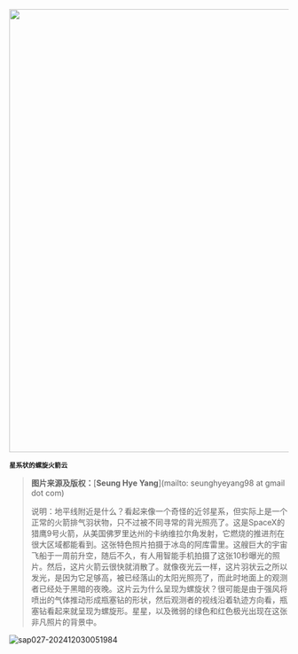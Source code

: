 <img src="https://www.bjp.org.cn/upload/image/2024/03/12/1710222541417022110.jpg" width="800" />  

<small>**星系状的螺旋火箭云**</small>  

> **图片来源及版权：**[**Seung Hye Yang**](mailto: seunghyeyang98 at gmail dot com)
>
> 说明：地平线附近是什么？看起来像一个奇怪的近邻星系，但实际上是一个正常的火箭排气羽状物，只不过被不同寻常的背光照亮了。这是SpaceX的猎鹰9号火箭，从美国佛罗里达州的卡纳维拉尔角发射，它燃烧的推进剂在很大区域都能看到。这张特色照片拍摄于冰岛的阿库雷里。这艘巨大的宇宙飞船于一周前升空，随后不久，有人用智能手机拍摄了这张10秒曝光的照片。然后，这片火箭云很快就消散了。就像夜光云一样，这片羽状云之所以发光，是因为它足够高，被已经落山的太阳光照亮了，而此时地面上的观测者已经处于黑暗的夜晚。这片云为什么呈现为螺旋状？很可能是由于强风将喷出的气体推动形成瓶塞钻的形状，然后观测者的视线沿着轨迹方向看，瓶塞钻看起来就呈现为螺旋形。星星，以及微弱的绿色和红色极光出现在这张非凡照片的背景中。



![sap027-202412030051984](https://aea62e6.webp.li/2024/12/sap027-202412030051984.png)

